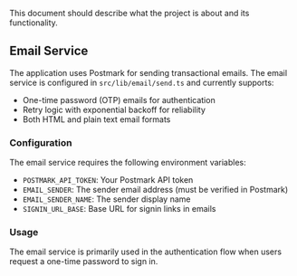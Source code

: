 This document should describe what the project is about and its functionality.

## Email Service

The application uses Postmark for sending transactional emails. The email service is configured in `src/lib/email/send.ts` and currently supports:

- One-time password (OTP) emails for authentication
- Retry logic with exponential backoff for reliability
- Both HTML and plain text email formats

### Configuration

The email service requires the following environment variables:

- `POSTMARK_API_TOKEN`: Your Postmark API token
- `EMAIL_SENDER`: The sender email address (must be verified in Postmark)
- `EMAIL_SENDER_NAME`: The sender display name
- `SIGNIN_URL_BASE`: Base URL for signin links in emails

### Usage

The email service is primarily used in the authentication flow when users request a one-time password to sign in.